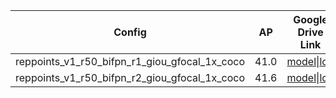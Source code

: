 

|Config|AP|Google Drive Link|
|:---:|:--:|:---:|
|reppoints_v1_r50_bifpn_r1_giou_gfocal_1x_coco|41.0|[model](https://drive.google.com/file/d/1ptoOHHqT1tXY5sYG4a0Ci08SsNf5GXk1/view?usp=sharing)\|[log](https://drive.google.com/file/d/1nxAUK6ORIlGTYKukkegk5nUTHMzD5Abw/view?usp=sharing)|
|reppoints_v1_r50_bifpn_r2_giou_gfocal_1x_coco|41.6|[model](https://drive.google.com/file/d/1_oNHkYCj7IHjKNPP4g9z7FGZk9U4PgAg/view?usp=sharing)\|[log](https://drive.google.com/file/d/1i8ZcYUJTvmP8thpLDTHDHzy9wMIY3aGi/view?usp=sharing)

